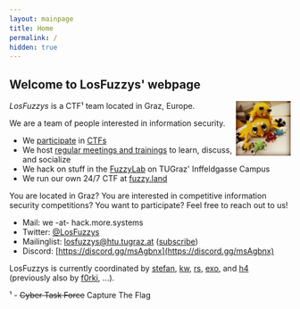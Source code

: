 ```yaml
---
layout: mainpage
title: Home
permalink: /
hidden: true
---
```


## Welcome to LosFuzzys' webpage

<img src="/images/fuzzy.jpg" style="width:7em; height:7em; float:right;" alt="Our mascots, fuzzy bugs" />

*LosFuzzys* is a CTF¹ team located in Graz, Europe.

We are a team of people interested in information security. 

*  We [participate](https://ctftime.org/team/8323) in [CTFs](https://ctftime.org/ctf-wtf/)
*  We host [regular meetings and trainings](/meetings) to learn, discuss, and socialize
*  We hack on stuff in the [FuzzyLab](https://www.openstreetmap.org/node/5362205412) on TUGraz' Inffeldgasse Campus
*  We run our own 24/7 CTF at [fuzzy.land](https://fuzzy.land)

<p class="small dark">You are located in Graz? You are interested in competitive information security competitions? You want to participate? Feel free to reach out to us!</p>


* Mail: we -at- hack.more.systems
* Twitter: [@LosFuzzys](https://twitter.com/LosFuzzys)
* Mailinglist: [losfuzzys@htu.tugraz.at](mailto:losfuzzys@htu.tugraz.at) ([subscribe](https://mail.htu.tugraz.at/cgi-bin/mailman/listinfo/losfuzzys))
* Discord: [https://discord.gg/msAgbnx](https://discord.gg/msAgbnx)

<p class="small dark">LosFuzzys is currently coordinated by 
  <a href="https://twitter.com/stefan2904">stefan</a>, 
  <a href="https://twitter.com/__kaydoubleu__">kw</a>, 
  <a href="https://twitter.com/a95bc16631ae2b6">rs</a>,
  <a href="https://github.com/exokortex">exo</a>, and
  <a href="https://twitter.com/h4ckd0tm3">h4</a><br>
  (previously also by <a href="https://twitter.com/f0rki">f0rki</a>, ...).
</p>


<p class="small dark">
¹ - <del>Cyber Task Force</del> Capture The Flag
</p>
